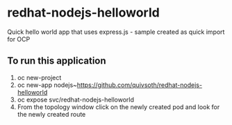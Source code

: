 # redhat-nodejs-helloworld
Quick hello world app that uses express.js - sample created as quick import for OCP

## To run this application

1. oc new-project <project name>
2. oc new-app nodejs~https://github.com/quivsoth/redhat-nodejs-helloworld
3. oc expose svc/redhat-nodejs-helloworld
4. From the topology window click on the newly created pod and look for the newly created route